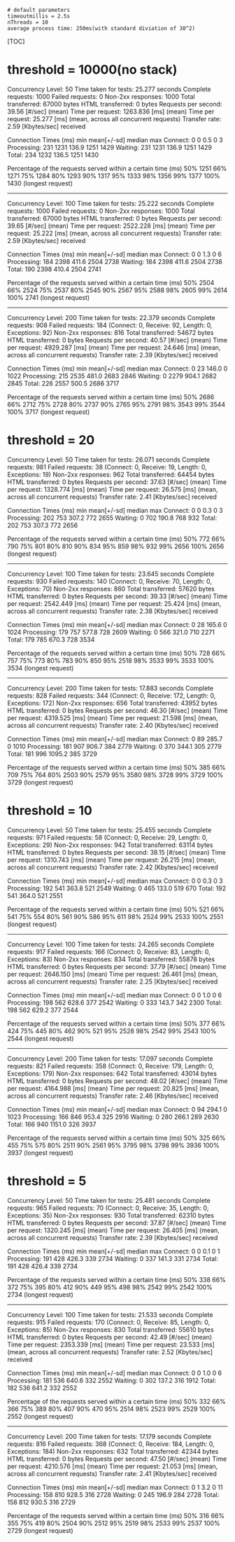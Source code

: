 ```
# default parameters
timeoutmillis = 2.5s
nThreads = 10
average process time: 250ms(with standard diviation of 30^2)
```

[TOC]

# threshold = 10000(no stack)

Concurrency Level:      50
Time taken for tests:   25.277 seconds
Complete requests:      1000
Failed requests:        0
Non-2xx responses:      1000
Total transferred:      67000 bytes
HTML transferred:       0 bytes
Requests per second:    39.56 [#/sec] (mean)
Time per request:       1263.836 [ms] (mean)
Time per request:       25.277 [ms] (mean, across all concurrent requests)
Transfer rate:          2.59 [Kbytes/sec] received

Connection Times (ms)
              min  mean[+/-sd] median   max
Connect:        0    0   0.5      0       3
Processing:   231 1231 136.9   1251    1429
Waiting:      231 1231 136.9   1251    1429
Total:        234 1232 136.5   1251    1430

Percentage of the requests served within a certain time (ms)
  50%   1251
  66%   1271
  75%   1284
  80%   1293
  90%   1317
  95%   1333
  98%   1356
  99%   1377
 100%   1430 (longest request)

---

Concurrency Level:      100
Time taken for tests:   25.222 seconds
Complete requests:      1000
Failed requests:        0
Non-2xx responses:      1000
Total transferred:      67000 bytes
HTML transferred:       0 bytes
Requests per second:    39.65 [#/sec] (mean)
Time per request:       2522.228 [ms] (mean)
Time per request:       25.222 [ms] (mean, across all concurrent requests)
Transfer rate:          2.59 [Kbytes/sec] received

Connection Times (ms)
              min  mean[+/-sd] median   max
Connect:        0    0   1.3      0       6
Processing:   184 2398 411.6   2504    2738
Waiting:      184 2398 411.6   2504    2738
Total:        190 2398 410.4   2504    2741

Percentage of the requests served within a certain time (ms)
  50%   2504
  66%   2524
  75%   2537
  80%   2545
  90%   2567
  95%   2588
  98%   2605
  99%   2614
 100%   2741 (longest request)

---

Concurrency Level:      200
Time taken for tests:   22.379 seconds
Complete requests:      908
Failed requests:        184
   (Connect: 0, Receive: 92, Length: 0, Exceptions: 92)
Non-2xx responses:      816
Total transferred:      54672 bytes
HTML transferred:       0 bytes
Requests per second:    40.57 [#/sec] (mean)
Time per request:       4929.287 [ms] (mean)
Time per request:       24.646 [ms] (mean, across all concurrent requests)
Transfer rate:          2.39 [Kbytes/sec] received

Connection Times (ms)
              min  mean[+/-sd] median   max
Connect:        0   23 146.0      0    1022
Processing:   215 2535 481.0   2683    2846
Waiting:        0 2279 904.1   2682    2845
Total:        226 2557 500.5   2686    3717

Percentage of the requests served within a certain time (ms)
  50%   2686
  66%   2712
  75%   2728
  80%   2737
  90%   2765
  95%   2791
  98%   3543
  99%   3544
 100%   3717 (longest request)

# threshold = 20
Concurrency Level:      50
Time taken for tests:   26.071 seconds
Complete requests:      981
Failed requests:        38
   (Connect: 0, Receive: 19, Length: 0, Exceptions: 19)
Non-2xx responses:      962
Total transferred:      64454 bytes
HTML transferred:       0 bytes
Requests per second:    37.63 [#/sec] (mean)
Time per request:       1328.774 [ms] (mean)
Time per request:       26.575 [ms] (mean, across all concurrent requests)
Transfer rate:          2.41 [Kbytes/sec] received

Connection Times (ms)
              min  mean[+/-sd] median   max
Connect:        0    0   0.3      0       3
Processing:   202  753 307.2    772    2655
Waiting:        0  702 190.8    768     932
Total:        202  753 307.3    772    2656

Percentage of the requests served within a certain time (ms)
  50%    772
  66%    790
  75%    801
  80%    810
  90%    834
  95%    859
  98%    932
  99%   2656
 100%   2656 (longest request)

---
Concurrency Level:      100
Time taken for tests:   23.645 seconds
Complete requests:      930
Failed requests:        140
   (Connect: 0, Receive: 70, Length: 0, Exceptions: 70)
Non-2xx responses:      860
Total transferred:      57620 bytes
HTML transferred:       0 bytes
Requests per second:    39.33 [#/sec] (mean)
Time per request:       2542.449 [ms] (mean)
Time per request:       25.424 [ms] (mean, across all concurrent requests)
Transfer rate:          2.38 [Kbytes/sec] received

Connection Times (ms)
              min  mean[+/-sd] median   max
Connect:        0   28 165.6      0    1024
Processing:   179  757 577.8    728    2609
Waiting:        0  566 321.0    710    2271
Total:        179  785 670.3    728    3534

Percentage of the requests served within a certain time (ms)
  50%    728
  66%    757
  75%    773
  80%    783
  90%    850
  95%   2518
  98%   3533
  99%   3533
 100%   3534 (longest request)

---
Concurrency Level:      200
Time taken for tests:   17.883 seconds
Complete requests:      828
Failed requests:        344
   (Connect: 0, Receive: 172, Length: 0, Exceptions: 172)
Non-2xx responses:      656
Total transferred:      43952 bytes
HTML transferred:       0 bytes
Requests per second:    46.30 [#/sec] (mean)
Time per request:       4319.525 [ms] (mean)
Time per request:       21.598 [ms] (mean, across all concurrent requests)
Transfer rate:          2.40 [Kbytes/sec] received

Connection Times (ms)
              min  mean[+/-sd] median   max
Connect:        0   89 285.7      0    1010
Processing:   181  907 906.7    384    2779
Waiting:        0  370 344.1    305    2779
Total:        181  996 1095.2    385    3729

Percentage of the requests served within a certain time (ms)
  50%    385
  66%    709
  75%    764
  80%   2503
  90%   2579
  95%   3580
  98%   3728
  99%   3729
 100%   3729 (longest request)

# threshold = 10
Concurrency Level:      50
Time taken for tests:   25.455 seconds
Complete requests:      971
Failed requests:        58
   (Connect: 0, Receive: 29, Length: 0, Exceptions: 29)
Non-2xx responses:      942
Total transferred:      63114 bytes
HTML transferred:       0 bytes
Requests per second:    38.15 [#/sec] (mean)
Time per request:       1310.743 [ms] (mean)
Time per request:       26.215 [ms] (mean, across all concurrent requests)
Transfer rate:          2.42 [Kbytes/sec] received

Connection Times (ms)
              min  mean[+/-sd] median   max
Connect:        0    0   0.3      0       3
Processing:   192  541 363.8    521    2549
Waiting:        0  465 133.0    519     670
Total:        192  541 364.0    521    2551

Percentage of the requests served within a certain time (ms)
  50%    521
  66%    541
  75%    554
  80%    561
  90%    586
  95%    611
  98%   2524
  99%   2533
 100%   2551 (longest request)

---
Concurrency Level:      100
Time taken for tests:   24.265 seconds
Complete requests:      917
Failed requests:        166
   (Connect: 0, Receive: 83, Length: 0, Exceptions: 83)
Non-2xx responses:      834
Total transferred:      55878 bytes
HTML transferred:       0 bytes
Requests per second:    37.79 [#/sec] (mean)
Time per request:       2646.150 [ms] (mean)
Time per request:       26.461 [ms] (mean, across all concurrent requests)
Transfer rate:          2.25 [Kbytes/sec] received

Connection Times (ms)
              min  mean[+/-sd] median   max
Connect:        0    0   1.0      0       6
Processing:   198  562 628.6    377    2542
Waiting:        0  333 143.7    342    2300
Total:        198  562 629.2    377    2544

Percentage of the requests served within a certain time (ms)
  50%    377
  66%    424
  75%    445
  80%    462
  90%    521
  95%   2528
  98%   2542
  99%   2543
 100%   2544 (longest request)

---
Concurrency Level:      200
Time taken for tests:   17.097 seconds
Complete requests:      821
Failed requests:        358
   (Connect: 0, Receive: 179, Length: 0, Exceptions: 179)
Non-2xx responses:      642
Total transferred:      43014 bytes
HTML transferred:       0 bytes
Requests per second:    48.02 [#/sec] (mean)
Time per request:       4164.988 [ms] (mean)
Time per request:       20.825 [ms] (mean, across all concurrent requests)
Transfer rate:          2.46 [Kbytes/sec] received

Connection Times (ms)
              min  mean[+/-sd] median   max
Connect:        0   94 294.1      0    1023
Processing:   166  846 953.4    325    2916
Waiting:        0  280 266.1    289    2630
Total:        166  940 1151.0    326    3937

Percentage of the requests served within a certain time (ms)
  50%    325
  66%    455
  75%    575
  80%   2511
  90%   2561
  95%   3795
  98%   3798
  99%   3936
 100%   3937 (longest request)

# threshold = 5

Concurrency Level:      50
Time taken for tests:   25.481 seconds
Complete requests:      965
Failed requests:        70
   (Connect: 0, Receive: 35, Length: 0, Exceptions: 35)
Non-2xx responses:      930
Total transferred:      62310 bytes
HTML transferred:       0 bytes
Requests per second:    37.87 [#/sec] (mean)
Time per request:       1320.245 [ms] (mean)
Time per request:       26.405 [ms] (mean, across all concurrent requests)
Transfer rate:          2.39 [Kbytes/sec] received

Connection Times (ms)
              min  mean[+/-sd] median   max
Connect:        0    0   0.1      0       1
Processing:   191  428 426.3    339    2734
Waiting:        0  337 141.3    331    2734
Total:        191  428 426.4    339    2734

Percentage of the requests served within a certain time (ms)
  50%    338
  66%    372
  75%    395
  80%    412
  90%    449
  95%    498
  98%   2542
  99%   2542
 100%   2734 (longest request)

---

Concurrency Level:      100
Time taken for tests:   21.533 seconds
Complete requests:      915
Failed requests:        170
   (Connect: 0, Receive: 85, Length: 0, Exceptions: 85)
Non-2xx responses:      830
Total transferred:      55610 bytes
HTML transferred:       0 bytes
Requests per second:    42.49 [#/sec] (mean)
Time per request:       2353.339 [ms] (mean)
Time per request:       23.533 [ms] (mean, across all concurrent requests)
Transfer rate:          2.52 [Kbytes/sec] received

Connection Times (ms)
              min  mean[+/-sd] median   max
Connect:        0    0   1.0      0       6
Processing:   181  536 640.6    332    2552
Waiting:        0  302 137.2    316    1912
Total:        182  536 641.2    332    2552

Percentage of the requests served within a certain time (ms)
  50%    332
  66%    366
  75%    389
  80%    407
  90%    470
  95%   2514
  98%   2523
  99%   2529
 100%   2552 (longest request)

---

Concurrency Level:      200
Time taken for tests:   17.179 seconds
Complete requests:      816
Failed requests:        368
   (Connect: 0, Receive: 184, Length: 0, Exceptions: 184)
Non-2xx responses:      632
Total transferred:      42344 bytes
HTML transferred:       0 bytes
Requests per second:    47.50 [#/sec] (mean)
Time per request:       4210.576 [ms] (mean)
Time per request:       21.053 [ms] (mean, across all concurrent requests)
Transfer rate:          2.41 [Kbytes/sec] received

Connection Times (ms)
              min  mean[+/-sd] median   max
Connect:        0    1   3.2      0      11
Processing:   158  810 928.5    316    2728
Waiting:        0  245 196.9    284    2728
Total:        158  812 930.5    316    2729

Percentage of the requests served within a certain time (ms)
  50%    316
  66%    355
  75%    419
  80%   2504
  90%   2512
  95%   2519
  98%   2533
  99%   2537
 100%   2729 (longest request)

